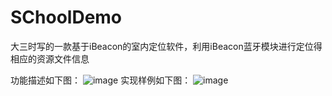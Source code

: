 # SChoolDemo
大三时写的一款基于iBeacon的室内定位软件，利用iBeacon蓝牙模块进行定位得相应的资源文件信息


功能描述如下图：
![image](http://github.com/ChrisTiiii/SChoolDemo/screenshots/function.jpg)
实现样例如下图：
![image](http://github.com/ChrisTiiii/SChoolDemo/screenshots/locationScreen.jpg)
